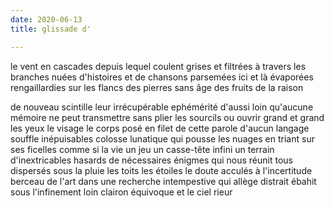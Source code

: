 ```yaml
---
date: 2020-06-13
title: glissade d'

---
```


le vent en cascades
depuis lequel coulent
grises et filtrées à travers les branches
nuées d'histoires et de chansons
parsemées ici et là
évaporées
rengaillardies sur les flancs
des pierres sans âge
des fruits de la raison

de nouveau scintille
leur irrécupérable ephémérité
d'aussi loin qu'aucune mémoire
ne peut transmettre
sans plier les sourcils
ou ouvrir grand et grand les yeux
le visage
le corps posé en filet
de cette parole d'aucun langage
souffle inépuisables
colosse lunatique
qui pousse les nuages
en triant sur ses ficelles
comme si la vie un jeu
un casse-tête infini
un terrain d'inextricables hasards
de nécessaires énigmes
qui nous réunit tous dispersés
sous la pluie les toits
les étoiles
le doute
acculés à l'incertitude
berceau de l'art
dans une recherche intempestive
qui allège
distrait
ébahit
sous l'infinement loin clairon équivoque
et le ciel rieur

